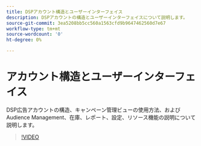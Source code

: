 ```yaml
---
title: DSPアカウント構造とユーザーインターフェイス
description: DSPアカウントの構造とユーザーインターフェイスについて説明します。
source-git-commit: 3ea5208bb5cc560a1563cfd9b9647462560d7e67
workflow-type: tm+mt
source-wordcount: '0'
ht-degree: 0%

---
```


# アカウント構造とユーザーインターフェイス

DSP広告アカウントの構造、キャンペーン管理ビューの使用方法、および Audience Management、在庫、レポート、設定、リソース機能の説明について説明します。

>[!VIDEO](https://video.tv.adobe.com/v/339206)
